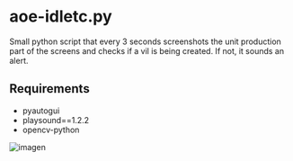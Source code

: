 # aoe-idletc.py
Small python script that every 3 seconds screenshots the unit production part of the screens and checks if a vil is being created. If not, it sounds an alert. 

## Requirements
- pyautogui
- playsound==1.2.2
- opencv-python

![imagen](https://github.com/user-attachments/assets/60a7ab70-ac00-4738-8aeb-8733d6116bf2)

